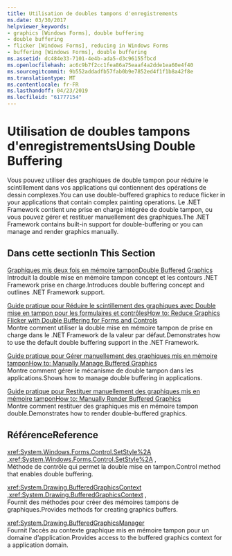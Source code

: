 ```yaml
---
title: Utilisation de doubles tampons d'enregistrements
ms.date: 03/30/2017
helpviewer_keywords:
- graphics [Windows Forms], double buffering
- double buffering
- flicker [Windows Forms], reducing in Windows Forms
- buffering [Windows Forms], double buffering
ms.assetid: dc484e33-7101-4e4b-ada5-d3c96155fbcd
ms.openlocfilehash: ac6c9b7f2cc1fea86a75eaaf4a2dde1ea60e4f40
ms.sourcegitcommit: 9b552addadfb57fab0b9e7852ed4f1f1b8a42f8e
ms.translationtype: MT
ms.contentlocale: fr-FR
ms.lasthandoff: 04/23/2019
ms.locfileid: "61777154"
---
```

# <a name="using-double-buffering"></a><span data-ttu-id="cc1e4-102">Utilisation de doubles tampons d'enregistrements</span><span class="sxs-lookup"><span data-stu-id="cc1e4-102">Using Double Buffering</span></span>
<span data-ttu-id="cc1e4-103">Vous pouvez utiliser des graphiques de double tampon pour réduire le scintillement dans vos applications qui contiennent des opérations de dessin complexes.</span><span class="sxs-lookup"><span data-stu-id="cc1e4-103">You can use double-buffered graphics to reduce flicker in your applications that contain complex painting operations.</span></span> <span data-ttu-id="cc1e4-104">Le .NET Framework contient une prise en charge intégrée de double tampon, ou vous pouvez gérer et restituer manuellement des graphiques.</span><span class="sxs-lookup"><span data-stu-id="cc1e4-104">The .NET Framework contains built-in support for double-buffering or you can manage and render graphics manually.</span></span>  
  
## <a name="in-this-section"></a><span data-ttu-id="cc1e4-105">Dans cette section</span><span class="sxs-lookup"><span data-stu-id="cc1e4-105">In This Section</span></span>  
 [<span data-ttu-id="cc1e4-106">Graphiques mis deux fois en mémoire tampon</span><span class="sxs-lookup"><span data-stu-id="cc1e4-106">Double Buffered Graphics</span></span>](double-buffered-graphics.md)  
 <span data-ttu-id="cc1e4-107">Introduit la double mise en mémoire tampon concept et les contours .NET Framework prise en charge.</span><span class="sxs-lookup"><span data-stu-id="cc1e4-107">Introduces double buffering concept and outlines .NET Framework support.</span></span>  
  
 [<span data-ttu-id="cc1e4-108">Guide pratique pour Réduire le scintillement des graphiques avec Double mise en tampon pour les formulaires et contrôles</span><span class="sxs-lookup"><span data-stu-id="cc1e4-108">How to: Reduce Graphics Flicker with Double Buffering for Forms and Controls</span></span>](how-to-reduce-graphics-flicker-with-double-buffering-for-forms-and-controls.md)  
 <span data-ttu-id="cc1e4-109">Montre comment utiliser la double mise en mémoire tampon de prise en charge dans le .NET Framework de la valeur par défaut.</span><span class="sxs-lookup"><span data-stu-id="cc1e4-109">Demonstrates how to use the default double buffering support in the .NET Framework.</span></span>  
  
 [<span data-ttu-id="cc1e4-110">Guide pratique pour Gérer manuellement des graphiques mis en mémoire tampon</span><span class="sxs-lookup"><span data-stu-id="cc1e4-110">How to: Manually Manage Buffered Graphics</span></span>](how-to-manually-manage-buffered-graphics.md)  
 <span data-ttu-id="cc1e4-111">Montre comment gérer le mécanisme de double tampon dans les applications.</span><span class="sxs-lookup"><span data-stu-id="cc1e4-111">Shows how to manage double buffering in applications.</span></span>  
  
 [<span data-ttu-id="cc1e4-112">Guide pratique pour Restituer manuellement des graphiques mis en mémoire tampon</span><span class="sxs-lookup"><span data-stu-id="cc1e4-112">How to: Manually Render Buffered Graphics</span></span>](how-to-manually-render-buffered-graphics.md)  
 <span data-ttu-id="cc1e4-113">Montre comment restituer des graphiques mis en mémoire tampon double.</span><span class="sxs-lookup"><span data-stu-id="cc1e4-113">Demonstrates how to render double-buffered graphics.</span></span>  
  
## <a name="reference"></a><span data-ttu-id="cc1e4-114">Référence</span><span class="sxs-lookup"><span data-stu-id="cc1e4-114">Reference</span></span>  
 <span data-ttu-id="cc1e4-115"><xref:System.Windows.Forms.Control.SetStyle%2A> ,</span><span class="sxs-lookup"><span data-stu-id="cc1e4-115"><xref:System.Windows.Forms.Control.SetStyle%2A> ,</span></span>  
 <span data-ttu-id="cc1e4-116">Méthode de contrôle qui permet la double mise en tampon.</span><span class="sxs-lookup"><span data-stu-id="cc1e4-116">Control method that enables double buffering.</span></span>  
  
 <span data-ttu-id="cc1e4-117"><xref:System.Drawing.BufferedGraphicsContext> ,</span><span class="sxs-lookup"><span data-stu-id="cc1e4-117"><xref:System.Drawing.BufferedGraphicsContext> ,</span></span>  
 <span data-ttu-id="cc1e4-118">Fournit des méthodes pour créer des mémoires tampons de graphiques.</span><span class="sxs-lookup"><span data-stu-id="cc1e4-118">Provides methods for creating graphics buffers.</span></span>  
  
 <xref:System.Drawing.BufferedGraphicsManager>  
 <span data-ttu-id="cc1e4-119">Fournit l’accès au contexte graphique mis en mémoire tampon pour un domaine d’application.</span><span class="sxs-lookup"><span data-stu-id="cc1e4-119">Provides access to the buffered graphics context for a application domain.</span></span>
